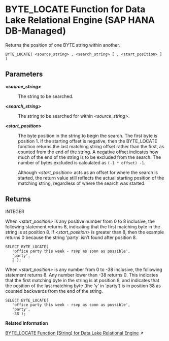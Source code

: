 <!-- loio65d438896f2948c4afb37190924dbf7e -->

# BYTE\_LOCATE Function for Data Lake Relational Engine \(SAP HANA DB-Managed\)

Returns the position of one BYTE string within another.



```
BYTE_LOCATE( <source_string> , <search_string> [ , <start_position> ] )
```



<a name="loio65d438896f2948c4afb37190924dbf7e__section_m2v_v2l_srb"/>

## Parameters


<dl>
<dt><b>

 *<source\_string\>* 

</b></dt>
<dd>

The string to be searched.



</dd><dt><b>

 *<search\_string\>* 

</b></dt>
<dd>

The string to be searched for within *<source\_string\>*.



</dd><dt><b>

 *<start\_position\>* 

</b></dt>
<dd>

The byte position in the string to begin the search. The first byte is position 1. If the starting offset is negative, then the BYTE\_LOCATE function returns the last matching string offset rather than the first, as counted from the end of the string. A negative offset indicates how much of the end of the string is to be excluded from the search. The number of bytes excluded is calculated as `(-1 * offset) -1`.

Although *<start\_position\>* acts as an offset for where the search is started, the return value still reflects the actual starting position of the matching string, regardless of where the search was started.



</dd>
</dl>



<a name="loio65d438896f2948c4afb37190924dbf7e__section_uch_w2l_srb"/>

## Returns

INTEGER



When *<start\_position\>* is any positive number from 0 to 8 inclusive, the following statement returns 8, indicating that the first matching byte in the string is at position 8. If *<start\_position\>* is greater than 8, then the example returns 0 because the string 'party' isn’t found after position 8.

```
SELECT BYTE_LOCATE(
   'office party this week - rsvp as soon as possible',
   'party',
   2 );
```

When *<start\_position\>* is any number from 0 to -38 inclusive, the following statement returns 8. Any number lower than -38 returns 0. This indicates that the first matching byte in the string is at position 8, and indicates that the position of the last matching byte \(the 'y' in 'party'\) is in position 38 as counted backwards from the end of the string.

```
SELECT BYTE_LOCATE(
   'office party this week - rsvp as soon as possible',
   'party',
   -38 );
```

**Related Information**  


[BYTE_LOCATE Function [String] for Data Lake Relational Engine](https://help.sap.com/viewer/19b3964099384f178ad08f2d348232a9/2023_1_QRC/en-US/6b6d91ad148841f781fb65d0a68a8b82.html "Returns the position of one BYTE string within another.") :arrow_upper_right:

